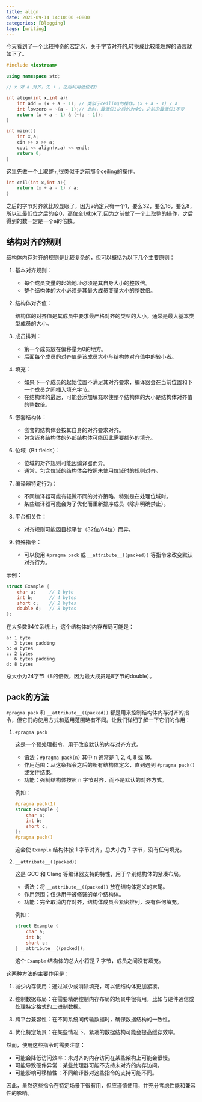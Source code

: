 ```yaml
---
title: align
date: 2021-09-14 14:10:00 +0800
categories: [Blogging]
tags: [writing]
---
```


今天看到了一个比较神奇的宏定义，关于字节对齐的,转换成比较能理解的语言就如下了。

```c++
#include <iostream>

using namespace std;

// x 对 a 对齐，先 + ，之后利用低位取0

int align(int x,int a){
    int add = (x + a - 1); // 类似于ceiling的操作，(x + a - 1) / a
    int lowzero = ~(a - 1);// 此时，最低位1之后的为全0，之前的最低位1不变
    return (x + a - 1) & (~(a - 1));
}

int main(){
    int x,a;
    cin >> x >> a;
    cout << align(x,a) << endl;
    return 0;
}
```

这里先做一个上取整+,很类似于之前那个ceiling的操作。

```c++
int ceil(int x,int a){
	return (x + a - 1) / a;
}
```

之后的字节对齐就比较显眼了，因为a确定只有一个1，要么32，要么16，要么8，所以让最低位之后的变0，高位全1就ok了.因为之前做了一个上取整的操作，之后得到的数一定是一个a的倍数。


## 结构对齐的规则

结构体内存对齐的规则是比较复杂的，但可以概括为以下几个主要原则：

1. 基本对齐规则：

   - 每个成员变量的起始地址必须是其自身大小的整数倍。
   - 整个结构体的大小必须是其最大成员变量大小的整数倍。

2. 结构体对齐值：
   
   结构体的对齐值是其成员中要求最严格对齐的类型的大小。通常是最大基本类型成员的大小。

3. 成员排列：

   - 第一个成员放在偏移量为0的地方。
   - 后面每个成员的对齐值是该成员大小与结构体对齐值中的较小者。

4. 填充：

   - 如果下一个成员的起始位置不满足其对齐要求，编译器会在当前位置和下一个成员之间插入填充字节。
   - 在结构体的最后，可能会添加填充以使整个结构体的大小是结构体对齐值的整数倍。

5. 嵌套结构体：

   - 嵌套的结构体会按其自身的对齐要求对齐。
   - 包含嵌套结构体的外部结构体可能因此需要额外的填充。

6. 位域（Bit fields）：

   - 位域的对齐规则可能因编译器而异。
   - 通常，包含位域的结构体会按照未使用位域时的规则对齐。

7. 编译器特定行为：

   - 不同编译器可能有轻微不同的对齐策略，特别是在处理位域时。
   - 某些编译器可能会为了优化而重新排序成员（除非明确禁止）。

8. 平台相关性：

   - 对齐规则可能因目标平台（32位/64位）而异。

9. 特殊指令：

   - 可以使用 `#pragma pack` 或 `__attribute__((packed))` 等指令来改变默认对齐行为。

示例：

```cpp
struct Example {
    char a;     // 1 byte
    int b;      // 4 bytes
    short c;    // 2 bytes
    double d;   // 8 bytes
};
```

在大多数64位系统上，这个结构体的内存布局可能是：

```
a: 1 byte
   3 bytes padding
b: 4 bytes
c: 2 bytes
   6 bytes padding
d: 8 bytes
```

总大小为24字节（8的倍数，因为最大成员是8字节的double）。


## pack的方法

`#pragma pack` 和 `__attribute__((packed))` 都是用来控制结构体内存对齐的指令，但它们的使用方式和适用范围略有不同。让我们详细了解一下它们的作用：

1. `#pragma pack`

   这是一个预处理指令，用于改变默认的内存对齐方式。

   - 语法：`#pragma pack(n)` 其中 n 通常是 1, 2, 4, 8 或 16。
   - 作用范围：从这条指令之后的所有结构体定义，直到遇到 `#pragma pack()` 或文件结束。
   - 功能：强制结构体按照 n 字节对齐，而不是默认的对齐方式。

   例如：
   ```cpp
   #pragma pack(1)
   struct Example {
       char a;
       int b;
       short c;
   };
   #pragma pack()
   ```
   这会使 `Example` 结构体按 1 字节对齐，总大小为 7 字节，没有任何填充。

2. `__attribute__((packed))`

   这是 GCC 和 Clang 等编译器支持的特性，用于个别结构体的紧凑布局。

   - 语法：将 `__attribute__((packed))` 放在结构体定义的末尾。
   - 作用范围：仅适用于被修饰的单个结构体。
   - 功能：完全取消内存对齐，结构体成员会紧密排列，没有任何填充。

   例如：
   ```cpp
   struct Example {
       char a;
       int b;
       short c;
   } __attribute__((packed));
   ```
   这个 `Example` 结构体的总大小将是 7 字节，成员之间没有填充。

这两种方法的主要作用是：

1. 减少内存使用：通过减少或消除填充，可以使结构体更加紧凑。

2. 控制数据布局：在需要精确控制内存布局的场景中很有用，比如与硬件通信或处理特定格式的二进制数据。

3. 跨平台兼容性：在不同系统间传输数据时，确保数据结构的一致性。

4. 优化特定场景：在某些情况下，紧凑的数据结构可能会提高缓存效率。

然而，使用这些指令时需要注意：

- 可能会降低访问效率：未对齐的内存访问在某些架构上可能会很慢。
- 可能导致硬件异常：某些处理器可能不支持未对齐的内存访问。
- 可能影响可移植性：不同编译器对这些指令的支持可能不同。

因此，虽然这些指令在特定场景下很有用，但应谨慎使用，并充分考虑性能和兼容性的影响。
